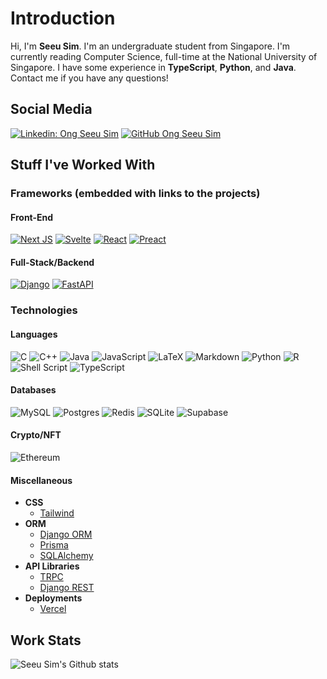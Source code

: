 # **Introduction**

Hi, I'm **Seeu Sim**. I'm an undergraduate student from Singapore. I'm currently reading Computer Science, full-time at the National University of Singapore. I have some experience in **TypeScript**, **Python**, and **Java**. Contact me if you have any questions!

## **Social Media**

[![Linkedin: Ong Seeu Sim](https://img.shields.io/badge/-Seeu%20Sim-blue?style=flat-square&logo=Linkedin&logoColor=white&link=https://www.linkedin.com/in/seeu-sim-ong-63279a110//)](https://www.linkedin.com/in/seeu-sim-ong-63279a110/)
[![GitHub Ong Seeu Sim](https://img.shields.io/github/followers/seeusim?label=follow&style=social)](https://github.com/SeeuSim)

## **Stuff I've Worked With**

### **Frameworks** (embedded with links to the projects)

#### **Front-End**

[![Next JS](https://img.shields.io/badge/Next-black?style=for-the-badge&logo=next.js&logoColor=white)](https://github.com/SeeuSim/dogehalla)
[![Svelte](https://img.shields.io/badge/svelte-%23f1413d.svg?style=for-the-badge&logo=svelte&logoColor=white)](https://github.com/SeeuSim/seeusim)
[![React](https://img.shields.io/badge/react-%2320232a.svg?style=for-the-badge&logo=react&logoColor=%2361DAFB)](https://github.com/SeeuSim/TikTokHangMan)
[![Preact](https://miro.medium.com/max/24/1*Dy4YZMYqp_vQrB6chLsPJw.png)](https://github.com/SeeuSim/DogeTTM-FrontEnd/tree/main/frontend)

#### **Full-Stack/Backend**

[![Django](https://img.shields.io/badge/django-%23092E20.svg?style=for-the-badge&logo=django&logoColor=white)](https://github.com/SeeuSim/DogeTTM-FrontEnd/tree/main/backend)
[![FastAPI](https://img.shields.io/badge/FastAPI-005571?style=for-the-badge&logo=fastapi)](https://github.com/SeeuSim/NFinsighTAnalytics)

### **Technologies**

#### **Languages**

![C](https://img.shields.io/badge/c-%2300599C.svg?style=for-the-badge&logo=c&logoColor=white)
![C++](https://img.shields.io/badge/c++-%2300599C.svg?style=for-the-badge&logo=c%2B%2B&logoColor=white)
![Java](https://img.shields.io/badge/java-%23ED8B00.svg?style=for-the-badge&logo=java&logoColor=white)
![JavaScript](https://img.shields.io/badge/javascript-%23323330.svg?style=for-the-badge&logo=javascript&logoColor=%23F7DF1E)
![LaTeX](https://img.shields.io/badge/latex-%23008080.svg?style=for-the-badge&logo=latex&logoColor=white)
![Markdown](https://img.shields.io/badge/markdown-%23000000.svg?style=for-the-badge&logo=markdown&logoColor=white)
![Python](https://img.shields.io/badge/python-3670A0?style=for-the-badge&logo=python&logoColor=ffdd54)
![R](https://img.shields.io/badge/r-%23276DC3.svg?style=for-the-badge&logo=r&logoColor=white)
![Shell Script](https://img.shields.io/badge/shell_script-%23121011.svg?style=for-the-badge&logo=gnu-bash&logoColor=white)
![TypeScript](https://img.shields.io/badge/typescript-%23007ACC.svg?style=for-the-badge&logo=typescript&logoColor=white)

#### **Databases**

![MySQL](https://img.shields.io/badge/mysql-%2300f.svg?style=for-the-badge&logo=mysql&logoColor=white)
![Postgres](https://img.shields.io/badge/postgres-%23316192.svg?style=for-the-badge&logo=postgresql&logoColor=white)
![Redis](https://img.shields.io/badge/redis-%23DD0031.svg?style=for-the-badge&logo=redis&logoColor=white)
![SQLite](https://img.shields.io/badge/sqlite-%2307405e.svg?style=for-the-badge&logo=sqlite&logoColor=white)
![Supabase](https://img.shields.io/badge/Supabase-3ECF8E?style=for-the-badge&logo=supabase&logoColor=white)

#### **Crypto/NFT**

![Ethereum](https://img.shields.io/badge/Ethereum-3C3C3D?style=for-the-badge&logo=Ethereum&logoColor=white)

#### **Miscellaneous**

- **CSS**
  - [Tailwind](tailwindcss.com)
- **ORM**
  - [Django ORM](https://docs.djangoproject.com/en/4.1/topics/db/queries/)
  - [Prisma](https://www.prisma.io)
  - [SQLAlchemy](http://www.sqlalchemy.org)
- **API Libraries**
  - [TRPC](https://trpc.io)
  - [Django REST](https://www.django-rest-framework.org)
- **Deployments**
  - [Vercel](vercel.com)

## **Work Stats**

![Seeu Sim's Github stats](https://github-readme-stats.vercel.app/api?username=SeeuSim&show_icons=true)
